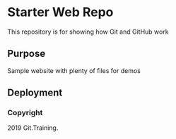 # Starter Web Repo

This repository is for showing how Git and GitHub work

## Purpose

Sample website with plenty of files for demos

## Deployment

### Copyright

2019 Git.Training.